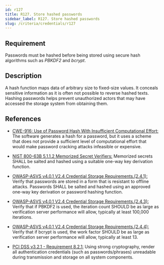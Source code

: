 ```yaml
---
id: r127
title: R127. Store hashed passwords
sidebar_label: R127. Store hashed passwords
slug: /criteria/credentials/r127
---
```


## Requirement

Passwords must be hashed before being stored using secure hash algorithms such
as *PBKDF2* and *bcrypt*.

## Description

A hash function maps data of arbitrary size to fixed-size values.
It conceals sensitive information as it is often not possible to reverse
hashed texts.
Hashing passwords helps prevent unauthorized actors that may have accessed the
storage system from obtaining them.

## References

- [CWE-916: Use of Password Hash With Insufficient Computational Effort:](https://cwe.mitre.org/data/definitions/916.html)
The software generates a hash for a password, but it uses a scheme that does not provide a sufficient level of computational effort that would make password cracking attacks infeasible or expensive.

- [NIST 800-63B 5.1.1.2 Memorized Secret Verifiers:](https://pages.nist.gov/800-63-3/sp800-63b.html)
Memorized secrets SHALL be salted and hashed using a suitable one-way key derivation function.

- [OWASP-ASVS v4.0.1 V2.4 Credential Storage Requirements.(2.4.1):](https://owasp.org/www-project-application-security-verification-standard/)
Verify that passwords are stored in a form that is resistant to offline attacks. Passwords SHALL be salted and hashed using an approved one-way key derivation or password hashing function.

- [OWASP-ASVS v4.0.1 V2.4 Credential Storage Requirements.(2.4.3):](https://owasp.org/www-project-application-security-verification-standard/)
Verify that if PBKDF2 is used, the iteration count SHOULD be as large as verification server performance will
allow, typically at least 100,000 iterations.

- [OWASP-ASVS v4.0.1 V2.4 Credential Storage Requirements.(2.4.4):](https://owasp.org/www-project-application-security-verification-standard/)
Verify that if bcrypt is used, the work factor SHOULD be as large as verification server performance will
allow, typically at least 13.

- [PCI DSS v3.2.1 - Requirement 8.2.1:](https://www.pcisecuritystandards.org/documents/PCI_DSS_v3-2-1.pdf)
Using strong cryptography, render all authentication credentials (such as passwords/phrases) unreadable during transmission and storage on all system components.
